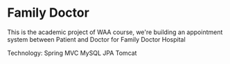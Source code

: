# Family Doctor
This is the academic project of WAA course, we're building an appointment system between Patient and Doctor for Family Doctor Hospital

Technology:
Spring MVC
MySQL
JPA
Tomcat
